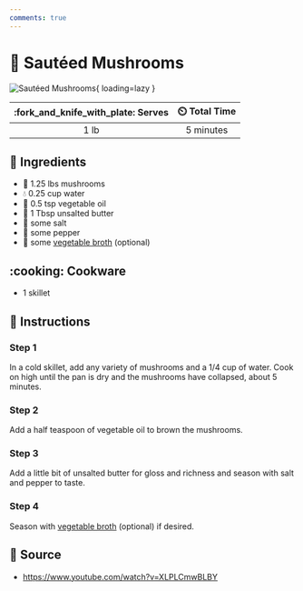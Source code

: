 ```yaml
---
comments: true
---
```

# :mushroom: Sautéed Mushrooms

![Sautéed Mushrooms](../assets/images/sautéed-mushrooms.jpg){ loading=lazy }

| :fork_and_knife_with_plate: Serves | :timer_clock: Total Time |
|:----------------------------------:|:-----------------------: |
| 1 lb | 5 minutes |

## :salt: Ingredients

- :mushroom: 1.25 lbs mushrooms
- :droplet: 0.25 cup water
- :carrot: 0.5 tsp vegetable oil
- :butter: 1 Tbsp unsalted butter
- :salt: some salt
- :salt: some pepper
- :stew: some [vegetable broth][1] (optional)

## :cooking: Cookware

- 1 skillet

## :pencil: Instructions

### Step 1

In a cold skillet, add any variety of mushrooms and a 1/4 cup of water. Cook on high until the pan is dry and the
mushrooms have collapsed, about 5 minutes.

### Step 2

Add a half teaspoon of vegetable oil to brown the mushrooms.

### Step 3

Add a little bit of unsalted butter for gloss and richness and season with salt and pepper to taste.

### Step 4

Season with [vegetable broth][1] (optional) if desired.

## :link: Source

- <https://www.youtube.com/watch?v=XLPLCmwBLBY>

[1]: <../ingredients/vegetable-broth.md>
